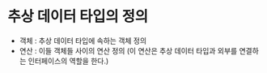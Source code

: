 # 추상 데이터 타입의 정의

- 객체 : 추상 데이터 타입에 속하는 객체 정의
- 연산 : 이들 객체들 사이의 연산 정의 (이 연산은 추상 데이터 타입과 외부를 연결하는 인터페이스의 역할을 한다.)